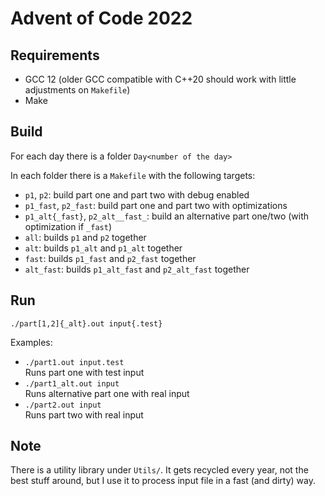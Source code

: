 # Advent of Code 2022

## Requirements

* GCC 12 (older GCC compatible with C++20 should work with little adjustments on `Makefile`)
* Make

## Build

For each day there is a folder `Day<number of the day>`

In each folder there is a `Makefile` with the following targets:

* `p1`, `p2`: build part one and part two with debug enabled
* `p1_fast`, `p2_fast`: build part one and part two with optimizations
* `p1_alt{_fast}`, `p2_alt__fast_`: build an alternative part one/two (with optimization if `_fast`)
* `all`: builds `p1` and `p2` together
* `alt`: builds `p1_alt` and `p1_alt` together
* `fast`: builds `p1_fast` and `p2_fast` together
* `alt_fast`: builds `p1_alt_fast` and `p2_alt_fast` together

## Run

`./part[1,2]{_alt}.out input{.test}`

Examples:

* `./part1.out input.test`  
Runs part one with test input
* `./part1_alt.out input`  
Runs alternative part one with real input
* `./part2.out input`  
Runs part two with real input

## Note

There is a utility library under `Utils/`. It gets recycled every year, not the best stuff around, but I use it to process input file in a fast (and dirty) way.